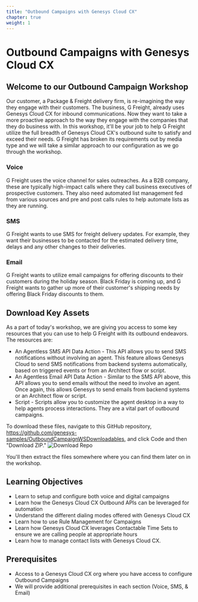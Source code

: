 ```yaml
---
title: "Outbound Campaigns with Genesys Cloud CX"
chapter: true
weight: 1
---
```


# Outbound Campaigns with Genesys Cloud CX

## Welcome to our Outbound Campaign Workshop
Our customer, a Package & Freight delivery firm, is re-imagining the way they engage with their customers. The business, G Freight, already uses Genesys Cloud CX for inbound communications. Now they want to take a more proactive approach to the way they engage with the companies that they do business with. In this workshop, it'll be your job to help G Freight utilize the full breadth of Genesys Cloud CX's outbound suite to satisfy and exceed their needs. G Freight has broken its requirements out by media type and we will take a similar approach to our configuration as we go through the workshop. 

### Voice
G Freight uses the voice channel for sales outreaches. As a B2B company, these are typically high-impact calls where they call business executives of prospective customers. They also need automated list management fed from various sources and pre and post calls rules to help automate lists as they are running.

### SMS
G Freight wants to use SMS for freight delivery updates. For example, they want their businesses to be contacted for the estimated delivery time, delays and any other changes to their deliveries.

### Email
G Freight wants to utilize email campaigns for offering discounts to their customers during the holiday season. Black Friday is coming up, and G Freight wants to gather up more of their customer's shipping needs by offering Black Friday discounts to them.

## Download Key Assets  
As a part of today's workshop, we are giving you access to some key resources that you can use to help G Freight with its outbound endeavors. The resources are: 
- An Agentless SMS API Data Action - This API allows you to send SMS notifications without involving an agent. This feature allows Genesys Cloud to send SMS notifications from backend systems automatically, based on triggered events or from an Architect flow or script.
- An Agentless Email API Data Action - Similar to the SMS API above, this API allows you to send emails without the need to involve an agent. Once again, this allows Genesys to send emails from backend systems or an Architect flow or script.
- Script - Scripts allow you to customize the agent desktop in a way to help agents process interactions. They are a vital part of outbound campaigns.

To download these files, navigate to this GitHub repository, https://github.com/genesys-samples/OutboundCampaignWSDownloadables, and click Code and then "Download ZIP."
![Download Repo](/images/repoDownload.jpg)

You'll then extract the files somewhere where you can find them later on in the workshop. 

## Learning Objectives
- Learn to setup and configure both voice and digital campaigns
- Learn how the Genesys Cloud CX Outbound APIs can be leveraged for automation 
- Understand the different dialing modes offered with Genesys Cloud CX
- Learn how to use Rule Management for Campaigns
- Learn how Genesys Cloud CX leverages Contactable Time Sets to ensure we are calling people at appropriate hours
- Learn how to manage contact lists with Genesys Cloud CX.

## Prerequisites
- Access to a Genesys Cloud CX org where you have access to configure Outbound Campaigns
- We will provide additional prerequisites in each section (Voice, SMS, & Email)